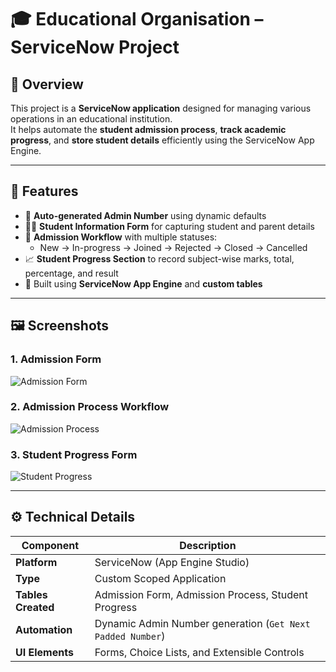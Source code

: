 # 🎓 Educational Organisation – ServiceNow Project

## 📘 Overview
This project is a **ServiceNow application** designed for managing various operations in an educational institution.  
It helps automate the **student admission process**, **track academic progress**, and **store student details** efficiently using the ServiceNow App Engine.

---

## 🧩 Features
- 🔢 **Auto-generated Admin Number** using dynamic defaults  
- 🧑‍🎓 **Student Information Form** for capturing student and parent details  
- 🎯 **Admission Workflow** with multiple statuses:
  - New → In-progress → Joined → Rejected → Closed → Cancelled  
- 📈 **Student Progress Section** to record subject-wise marks, total, percentage, and result  
- 🧱 Built using **ServiceNow App Engine** and **custom tables**

---

## 🖼️ Screenshots

### 1. Admission Form
![Admission Form](Screenshots/Admission_Form.png)

### 2. Admission Process Workflow
![Admission Process](Screenshots/Admission_Process.png)

### 3. Student Progress Form
![Student Progress](Screenshots/Student_Progress.png)

---

## ⚙️ Technical Details
| Component | Description |
|------------|--------------|
| **Platform** | ServiceNow (App Engine Studio) |
| **Type** | Custom Scoped Application |
| **Tables Created** | Admission Form, Admission Process, Student Progress |
| **Automation** | Dynamic Admin Number generation (`Get Next Padded Number`) |
| **UI Elements** | Forms, Choice Lists, and Extensible Controls |
